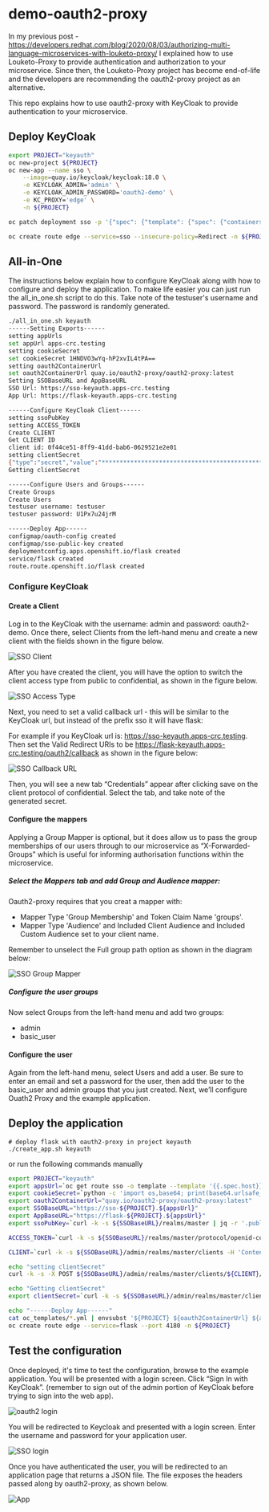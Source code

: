 # demo-oauth2-proxy

In my previous post - https://developers.redhat.com/blog/2020/08/03/authorizing-multi-language-microservices-with-louketo-proxy/  I explained how to use Louketo-Proxy to provide authentication and authorization to your microservice. Since then, the Louketo-Proxy project has become end-of-life and the developers are recommending the oauth2-proxy project as an alternative. 

This repo explains how to use oauth2-proxy with KeyCloak to provide authentication to your microservice. 

## Deploy KeyCloak

```bash
export PROJECT="keyauth"
oc new-project ${PROJECT}
oc new-app --name sso \
    --image=quay.io/keycloak/keycloak:18.0 \
    -e KEYCLOAK_ADMIN='admin' \
    -e KEYCLOAK_ADMIN_PASSWORD='oauth2-demo' \
    -e KC_PROXY='edge' \
    -n ${PROJECT}

oc patch deployment sso -p '{"spec": {"template": {"spec": {"containers": [{ "name": "sso", "command": ["/opt/keycloak/bin/kc.sh"], "args": ["start-dev", "--proxy edge"]}]}}}}'

oc create route edge --service=sso --insecure-policy=Redirect -n ${PROJECT}
```

## All-in-One

The instructions below explain how to configure KeyCloak along with how to configure and deploy the application. To make life easier you can just run the all_in_one.sh script to do this. Take note of the testuser's username and password. The password is randomly generated.

```bash
./all_in_one.sh keyauth
------Setting Exports------
setting appUrls
set appUrl apps-crc.testing
setting cookieSecret
set cookieSecret 1HNDVO3wYq-hP2xvIL4tPA==
setting oauth2ContainerUrl
set oauth2ContainerUrl quay.io/oauth2-proxy/oauth2-proxy:latest
Setting SSOBaseURL and AppBaseURL
SSO Url: https://sso-keyauth.apps-crc.testing
App Url: https://flask-keyauth.apps-crc.testing

------Configure KeyCloak Client------
setting ssoPubKey
setting ACCESS_TOKEN
Create CLIENT
Get CLIENT ID
client id: 0f44ce51-8ff9-41dd-bab6-0629521e2e01
setting clientSecret
{"type":"secret","value":"**************************************************"}
Getting clientSecret

------Configure Users and Groups------
Create Groups
Create Users
testuser username: testuser
testuser password: U1Px7u24jrM

------Deploy App------
configmap/oauth-config created
configmap/sso-public-key created
deploymentconfig.apps.openshift.io/flask created
service/flask created
route.route.openshift.io/flask created
```

### Configure KeyCloak
#### Create a Client
Log in to the KeyCloak with the username: admin and password: oauth2-demo. Once there, select Clients from the left-hand menu and create a new client with the fields shown in the figure below.

![SSO Client](images/01_create_client.png?raw=true "SSO Create Client")

After you have created the client, you will have the option to switch the client access type from public to confidential, as shown in the figure below.


![SSO Access Type](images/02_confidential.png?raw=true "SSO Acecss Type")

Next, you need to set a valid callback url - this will be similar to the KeyCloak url, but instead of the prefix sso it will have flask:

For example if you KeyCloak url is: https://sso-keyauth.apps-crc.testing. Then set the Valid Redirect URIs to be https://flask-keyauth.apps-crc.testing/oauth2/callback as shown in the figure below:

![SSO Callback URL](images/03_callback_url.png?raw=true "SSO Callback URL")

Then, you will see a new tab “Credentials” appear after clicking save on the client protocol of confidential. Select the tab, and take note of the generated secret. 


#### Configure the mappers
Applying a Group Mapper is optional, but it does allow us to pass the group memberships of our users through to our microservice as “X-Forwarded-Groups” which is useful for informing authorisation functions within the microservice. 



##### Select the Mappers tab and add Group and Audience mapper:

Oauth2-proxy requires that you creat a mapper with:
* Mapper Type 'Group Membership' and Token Claim Name 'groups'.
* Mapper Type 'Audience' and Included Client Audience and Included Custom Audience set to your client name.

Remember to unselect the Full group path option as shown in the diagram below:

![SSO Group Mapper](images/04_groups_mapper.png?raw=true "SSO Group Mapper")


##### Configure the user groups
Now select Groups from the left-hand menu and add two groups:
* admin
* basic_user

#### Configure the user
Again from the left-hand menu, select Users and add a user. Be sure to enter an email and set a password for the user, then add the user to the basic_user and admin groups that you just created. Next, we’ll configure Ouath2 Proxy and the example application.

## Deploy the application
```
# deploy flask with oauth2-proxy in project keyauth
./create_app.sh keyauth
```

or run the following commands manually

```bash
export PROJECT="keyauth"
export appsUrl=`oc get route sso -o template --template '{{.spec.host}}' | cut -d '.' -f 2-`
export cookieSecret=`python -c 'import os,base64; print(base64.urlsafe_b64encode(os.urandom(16)).decode())'`
export oauth2ContainerUrl="quay.io/oauth2-proxy/oauth2-proxy:latest"
export SSOBaseURL="https://sso-${PROJECT}.${appsUrl}"
export AppBaseURL="https://flask-${PROJECT}.${appsUrl}"
export ssoPubKey=`curl -k -s ${SSOBaseURL}/realms/master | jq -r '.public_key'`

ACCESS_TOKEN=`curl -k -s ${SSOBaseURL}/realms/master/protocol/openid-connect/token -H 'Content-Type: application/x-www-form-urlencoded' -d 'grant_type=password&username=admin&password=oauth2-demo&client_id=admin-cli' | jq -r .access_token`

CLIENT=`curl -k -s ${SSOBaseURL}/admin/realms/master/clients -H 'Content-Type: application/json' -H  "Authorization: Bearer ${ACCESS_TOKEN}" | jq -r -c '.[] | select (.clientId | contains("oauth2-proxy")) | .id'`

echo "setting clientSecret"
curl -k -s -X POST ${SSOBaseURL}/admin/realms/master/clients/${CLIENT}/client-secret -H 'Content-Type: application/json' -H  "Authorization: Bearer ${ACCESS_TOKEN}"

echo "Getting clientSecret"
export clientSecret=`curl -k -s ${SSOBaseURL}/admin/realms/master/clients/${CLIENT}/client-secret -H 'Content-Type: application/json' -H  "Authorization: Bearer ${ACCESS_TOKEN}" | jq -r .value`

echo "------Deploy App------"
cat oc_templates/*.yml | envsubst '${PROJECT} ${oauth2ContainerUrl} ${appsUrl} ${ssoPubKey} ${clientSecret} ${cookieSecret}' |  oc apply -n ${PROJECT} -f -
oc create route edge --service=flask --port 4180 -n ${PROJECT}
```

## Test the configuration

Once deployed, it's time to test the configuration, browse to the example application. You will be presented with a login screen. Click “Sign In with KeyCloak”. (remember to sign out of the admin portion of KeyCloak before trying to sign into the web app).

![oauth2 login](images/05_sign_in.png?raw=true "oauth2 login")

You will be redirected to Keycloak and presented with a login screen. Enter the username and password for your application user.

![SSO login](images/06_login_sso.png?raw=true "SSO login")

Once you have authenticated the user, you will be redirected to an application page that returns a JSON file. The file exposes the headers passed along by oauth2-proxy, as shown below.

![App](images/07_json.png?raw=true "App")
